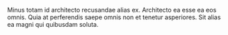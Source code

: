 Minus totam id architecto recusandae alias ex.
Architecto ea esse ea eos omnis.
Quia at perferendis saepe omnis non et tenetur asperiores.
Sit alias ea magni qui quibusdam soluta.